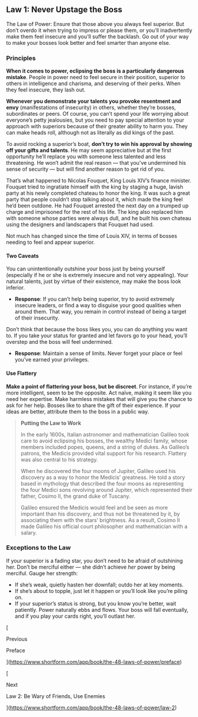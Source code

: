 ## Law 1: Never Upstage the Boss

The Law of Power: Ensure that those above you always feel superior. But don’t overdo it when trying to impress or please them, or you’ll inadvertently make them feel insecure and you’ll suffer the backlash. Go out of your way to make your bosses look better and feel smarter than anyone else.

### Principles

**When it comes to power, eclipsing the boss is a particularly dangerous mistake**. People in power need to feel secure in their position, superior to others in intelligence and charisma, and deserving of their perks. When they feel insecure, they lash out.

**Whenever you demonstrate your talents you provoke resentment and envy** (manifestations of insecurity) in others, whether they’re bosses, subordinates or peers. Of course, you can’t spend your life worrying about everyone’s petty jealousies, but you need to pay special attention to your approach with superiors because of their greater ability to harm you. They can make heads roll, although not as literally as did kings of the past.

To avoid rocking a superior’s boat, **don’t try to win his approval by showing off your gifts and talents**. He may seem appreciative but at the first opportunity he’ll replace you with someone less talented and less threatening. He won’t admit the real reason — that you’ve undermined his sense of security — but will find another reason to get rid of you.

That’s what happened to Nicolas Fouquet, King Louis XIV’s finance minister. Fouquet tried to ingratiate himself with the king by staging a huge, lavish party at his newly completed chateau to honor the king. It was such a great party that people couldn’t stop talking about it, which made the king feel he’d been outdone. He had Fouquet arrested the next day on a trumped up charge and imprisoned for the rest of his life. The king also replaced him with someone whose parties were always dull, and he built his own chateau using the designers and landscapers that Fouquet had used.

Not much has changed since the time of Louis XIV, in terms of bosses needing to feel and appear superior.

#### Two Caveats

You can unintentionally outshine your boss just by being yourself (especially if he or she is extremely insecure and not very appealing). Your natural talents, just by virtue of their existence, may make the boss look inferior.

- **Response**: If you can’t help being superior, try to avoid extremely insecure leaders, or find a way to disguise your good qualities when around them. That way, you remain in control instead of being a target of their insecurity.

Don’t think that because the boss likes you, you can do anything you want to. If you take your status for granted and let favors go to your head, you’ll overstep and the boss will feel undermined.

- **Response**: Maintain a sense of limits. Never forget your place or feel you’ve earned your privileges.

#### Use Flattery

**Make a point of flattering your boss, but be discreet**. For instance, if you’re more intelligent, seem to be the opposite. Act naïve, making it seem like you need her expertise. Make harmless mistakes that will give you the chance to ask for her help. Bosses like to share the gift of their experience. If your ideas are better, attribute them to the boss in a public way.

> **Putting the Law to Work**
> 
> In the early 1600s, Italian astronomer and mathematician Galileo took care to avoid eclipsing his bosses, the wealthy Medici family, whose members included popes, queens, and a string of dukes. As Galileo’s patrons, the Medicis provided vital support for his research. Flattery was also central to his strategy.
> 
> When he discovered the four moons of Jupiter, Galileo used his discovery as a way to honor the Medicis’ greatness. He told a story based in mythology that described the four moons as representing the four Medici sons revolving around Jupiter, which represented their father, Cosimo II, the grand duke of Tuscany.
> 
> Galileo ensured the Medicis would feel and be seen as more important than his discovery, and thus not be threatened by it, by associating them with the stars’ brightness. As a result, Cosimo II made Galileo his official court philosopher and mathematician with a salary.

### Exceptions to the Law

If your superior is a fading star, you don’t need to be afraid of outshining her. Don’t be merciful either — she didn’t achieve _her_ power by being merciful. Gauge her strength:

- If she’s weak, quietly hasten her downfall; outdo her at key moments.
- If she’s about to topple, just let it happen or you’ll look like you’re piling on.
- If your superior’s status is strong, but you know you’re better, wait patiently. Power naturally ebbs and flows. Your boss will fall eventually, and if you play your cards right, you’ll outlast her.

[

Previous

Preface

](https://www.shortform.com/app/book/the-48-laws-of-power/preface)

[

Next

Law 2: Be Wary of Friends, Use Enemies

](https://www.shortform.com/app/book/the-48-laws-of-power/law-2)